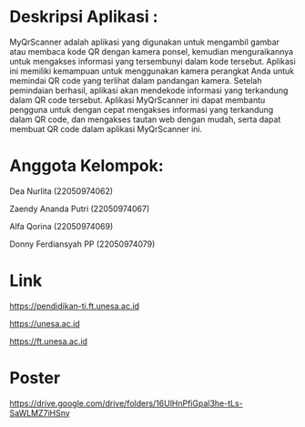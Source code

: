 # Deskripsi Aplikasi : 

MyQrScanner adalah aplikasi yang digunakan untuk mengambil gambar atau membaca kode QR dengan kamera ponsel, kemudian menguraikannya untuk mengakses informasi yang tersembunyi dalam kode tersebut.
Aplikasi ini memiliki kemampuan untuk menggunakan kamera perangkat Anda untuk memindai QR code yang terlihat dalam pandangan kamera.
Setelah pemindaian berhasil, aplikasi akan mendekode informasi yang terkandung dalam QR code tersebut.
Aplikasi MyQrScanner ini dapat membantu pengguna untuk dengan cepat mengakses informasi yang terkandung dalam QR code, dan mengakses tautan web dengan mudah, serta dapat membuat QR code dalam aplikasi MyQrScanner ini.

# Anggota Kelompok:

Dea Nurlita (22050974062) 

Zaendy Ananda Putri (22050974067) 

Alfa Qorina (22050974069) 

Donny Ferdiansyah PP (22050974079)

# Link

https://pendidikan-ti.ft.unesa.ac.id

https://unesa.ac.id

https://ft.unesa.ac.id

# Poster

https://drive.google.com/drive/folders/16UlHnPfiGpal3he-tLs-SaWLMZ7iHSny
